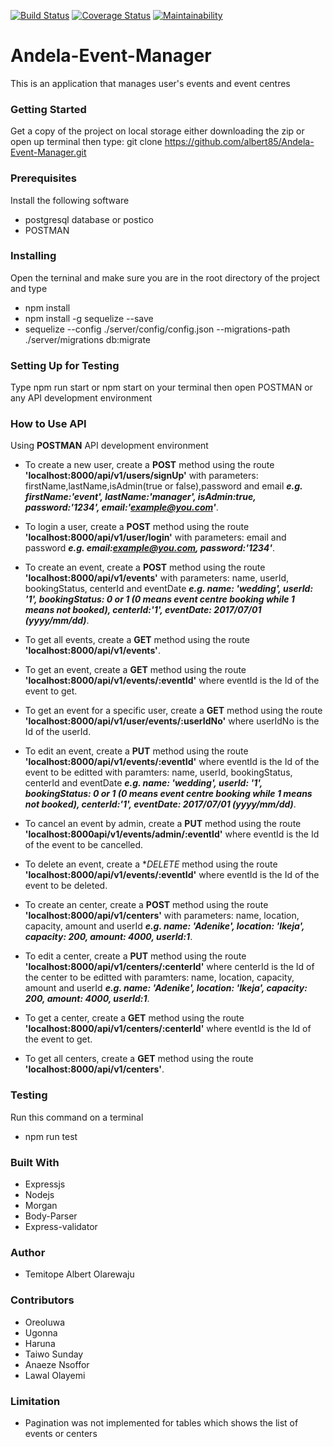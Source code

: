 [![Build Status](https://travis-ci.org/albert85/Andela-Event-Manager.svg?branch=develop)](https://travis-ci.org/albert85/Andela-Event-Manager)
[![Coverage Status](https://coveralls.io/repos/github/albert85/Andela-Event-Manager/badge.svg)](https://coveralls.io/github/albert85/Andela-Event-Manager)
[![Maintainability](https://api.codeclimate.com/v1/badges/1cbee7336aea932d58d3/maintainability)](https://codeclimate.com/github/albert85/Andela-Event-Manager/maintainability)

# Andela-Event-Manager
This is an application that manages user's events and event centres

### Getting Started
Get a copy of the project on local storage either downloading the zip or open up terminal then type: git clone https://github.com/albert85/Andela-Event-Manager.git

### Prerequisites
Install the following software
- postgresql database or postico
- POSTMAN

### Installing
Open the terninal and make sure you are in the root directory of the project and type 
- npm install
- npm install -g sequelize --save
- sequelize --config ./server/config/config.json --migrations-path ./server/migrations db:migrate

### Setting Up for Testing
Type npm run start or npm start on your terminal then open POSTMAN or any API development environment

### How to Use API
Using **POSTMAN** API development environment
- To create a new user, create a **POST** method using the route **'localhost:8000/api/v1/users/signUp'** with parameters: firstName,lastName,isAdmin(true or false),password and email **_e.g. firstName:'event', lastName:'manager', isAdmin:true, password:'1234', email:'example@you.com'_**.

- To login a user, create a **POST** method using the route **'localhost:8000/api/v1/user/login'** with parameters: email and password **_e.g. email:example@you.com, password:'1234'_**.

- To create an event, create a **POST** method using the route **'localhost:8000/api/v1/events'** with parameters: name, userId, bookingStatus, centerId and eventDate **_e.g. name: 'wedding', userId: '1', bookingStatus: 0 or 1 (0 means event centre booking while 1 means not booked), centerId:'1', eventDate: 2017/07/01 (yyyy/mm/dd)_**.

- To get all events, create a **GET** method using the route **'localhost:8000/api/v1/events'**.

- To get an event, create a **GET** method using the route **'localhost:8000/api/v1/events/:eventId'** where eventId is the Id of the event to get.

- To get an event for a specific user, create a **GET** method using the route **'localhost:8000/api/v1/user/events/:userIdNo'** where userIdNo is the Id of the userId.

- To edit an event, create a **PUT** method using the route **'localhost:8000/api/v1/events/:eventId'** where eventId is the Id of the event to be editted with paramters:  name, userId, bookingStatus, centerId and eventDate **_e.g. name: 'wedding', userId: '1', bookingStatus: 0 or 1 (0 means event centre booking while 1 means not booked), centerId:'1', eventDate: 2017/07/01 (yyyy/mm/dd)_**.

- To cancel an event by admin, create a **PUT** method using the route **'localhost:8000api/v1/events/admin/:eventId'** where eventId is the Id of the event to be cancelled.

- To delete an event, create a **DELETE* method using the route **'localhost:8000/api/v1/events/:eventId'** where eventId is the Id of the event to be deleted.

- To create an center, create a **POST** method using the route **'localhost:8000/api/v1/centers'** with parameters: name, location, capacity, amount and userId **_e.g. name: 'Adenike', location: 'Ikeja', capacity: 200, amount: 4000, userId:1_**.

- To edit a center, create a **PUT** method using the route **'localhost:8000/api/v1/centers/:centerId'** where centerId is the Id of the center to be editted with paramters:  name, location, capacity, amount and userId **_e.g. name: 'Adenike', location: 'Ikeja', capacity: 200, amount: 4000, userId:1_**.

- To get a center, create a **GET** method using the route **'localhost:8000/api/v1/centers/:centerId'** where eventId is the Id of the event to get.

- To get all centers, create a **GET** method using the route **'localhost:8000/api/v1/centers'**.

### Testing
Run this command on a terminal
- npm run test


### Built With
- Expressjs
- Nodejs
- Morgan
- Body-Parser
- Express-validator

### Author
- Temitope Albert Olarewaju

### Contributors
- Oreoluwa
- Ugonna
- Haruna
- Taiwo Sunday
- Anaeze Nsoffor
- Lawal Olayemi

### Limitation
- Pagination was not implemented for tables which shows the list of events or centers
